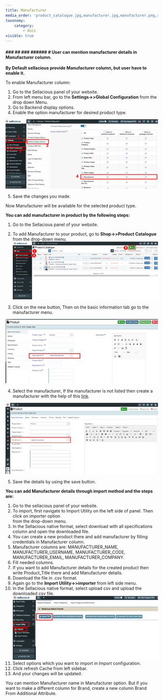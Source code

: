```yaml
---
title: Manufacturer
media_order: 'product_catalogue.jpg,manufacturer.jpg,manufacturer.png,screenshot-localhost-2020.05.25-10_18_02.png,screenshot-localhost-2020.05.25-10_23_23.png,screenshot-localhost-2020.05.25-10_36_11.png'
taxonomy:
    category:
        - docs
visible: true
---
```


#### ### ## ### ###### # **User can mention manufacturer details in Manufacturer column.**

**By Default sellacious provide Manufacturer column, but user have to enable it.**

To enable Manufacturer column:
1. Go to the Sellacious panel of your website.
2. From left menu bar, go to the **Settings->>Global Configuration** from the drop down Menu.
3. Go to Backend display options.
4. Enable the option manufacturer for desired product type.

![](screenshot-localhost-2020.05.25-10_18_02.png)

5. Save the changes you made.

Now Manufacturer will be available for the selected product type.

**You can add manufacturer in product by the following steps:**

1. Go to the Sellacious panel of your website.
2. To add Manufacturer to your product, go to **Shop->>Product Catalogue** from the drop-down menu. ![](product_catalogue.jpg)

3. Click on the new button, Then on the basic information tab go to the manufacturer menu.

![](screenshot-localhost-2020.05.25-10_23_23.png)

4. Select the manufacturer, If the manufacturer is not listed then create a manufacturer with the help of this [link](https://www.sellacious.com/learn/user-profiles/manufacturer-profiles).

![](manufacturer.jpg)

5. Save the details by using the save button.

**You can add Manufacturer details through import method and the steps are:**

1. Go to the sellacious panel of your website.
2. To import, first navigate to Import Utility on the left side of panel. Then click on importer option  
   from  the drop-down menu.
3. In the Sellacious native format, select download with all specifications column and open the 
   downloaded file.
4. You can create a new product there and add manufacturer by filling credentials in 
   Manufacturer column.
5. Manufacturer columns are: MANUFACTURER_NAME, MANUFACTURER_USERNAME, 
   MANUFACTURER_CODE, MANUFACTURER_EMAIL, MANUFACTURER_COMPANY.
6. Fill needed columns.
7. If you want to add Manufacturer details for the created product then write Product_Title there 
   and add Manufacturer details.
8. Download the file in .csv format.
9. Again go to the **Import Utility->>importer** from left side menu.
10. In the Sellacious native format, select upload csv and upload the downloaded csv file.![](screenshot-localhost-2020.05.25-10_36_11.png)
11. Select options which you want to import in Import configuration.
12. Click refresh Cache from left sidebar.
13. And your changes will be updated.

You can mention Manufacturer name in Manufacturer option. But if you want to make a different column for Brand, create a new column Brand From Additional Attribute.








